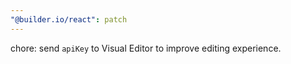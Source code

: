 ```yaml
---
"@builder.io/react": patch
---
```


chore: send `apiKey` to Visual Editor to improve editing experience.
